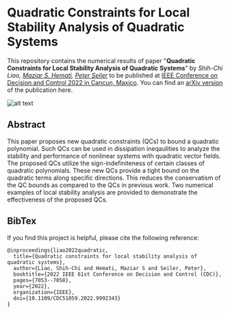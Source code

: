 # Quadratic Constraints for Local Stability Analysis of Quadratic Systems

This repository contains the numerical results of paper "**Quadratic Constraints for Local Stability Analysis of Quadratic Systems**" by _Shih-Chi Liao, [Maziar S. Hemati](https://dept.aem.umn.edu/people/faculty/mhemati/index.html), [Peter Seiler](https://seiler.engin.umich.edu/)_ to be published at [IEEE Conference on Decision and Control 2022 in Cancun, Maxico](https://cdc2022.ieeecss.org/). You can find an [arXiv version](https://arxiv.org/abs/2209.03565) of the publication here.

![alt text](https://github.com/SCLiao47/ValleyQC_ROA/blob/main/docs/Figures/x1x2_CSQC_ValleyQC.png)

## Abstract

This paper proposes new quadratic constraints (QCs) to bound a quadratic polynomial. Such QCs can be used in dissipation ineqaulities to analyze the stability and performance of nonlinear systems with quadratic vector fields. The proposed QCs utilize the sign-indefiniteness of certain classes of quadratic polynomials. These new QCs provide a tight bound on the quadratic terms along specific directions. This reduces the conservatism of the QC bounds as compared to the QCs in previous work. Two numerical examples of local stability analysis are provided to demonstrate the effectiveness of the proposed QCs. 

## BibTex

If you find this project is helpful, please cite the following reference:
```
@inproceedings{liao2022quadratic,
  title={Quadratic constraints for local stability analysis of quadratic systems},
  author={Liao, Shih-Chi and Hemati, Maziar S and Seiler, Peter},
  booktitle={2022 IEEE 61st Conference on Decision and Control (CDC)},
  pages={7053--7058},
  year={2022},
  organization={IEEE},
  doi={10.1109/CDC51059.2022.9992343}
}
```



<!---
## To reproduce results

* explain the scripts
* expect runtime
* 



## Implementation details

* QC naming -> equation numbers
* 
--->
